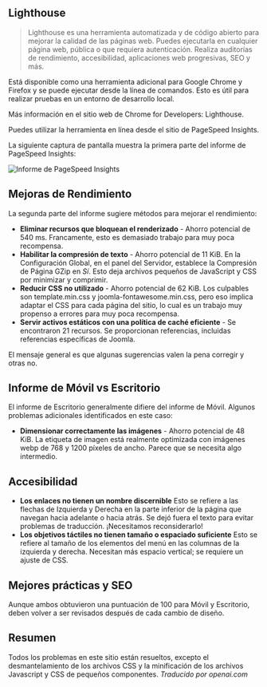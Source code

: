 <!-- Filename: jdocmanual?manual=user&heading=performance&filename=page-analysis.md / Display title: Análisis de Página  -->

## Lighthouse

> Lighthouse es una herramienta automatizada y de código abierto para mejorar la calidad de las páginas web. Puedes ejecutarla en cualquier página web, pública o que requiera autenticación. Realiza auditorías de rendimiento, accesibilidad, aplicaciones web progresivas, SEO y más.

Está disponible como una herramienta adicional para Google Chrome y Firefox y se puede ejecutar desde la línea de comandos. Esto es útil para realizar pruebas en un entorno de desarrollo local.

Más información en el sitio web de Chrome for Developers: Lighthouse.

Puedes utilizar la herramienta en línea desde el sitio de PageSpeed Insights.

La siguiente captura de pantalla muestra la primera parte del informe de PageSpeed Insights:

![Informe de PageSpeed Insights](../../../en/images/performance/performance-pagespeed-insights.png "Informe de PageSpeed Insights")

## Mejoras de Rendimiento

La segunda parte del informe sugiere métodos para mejorar el rendimiento:

* **Eliminar recursos que bloquean el renderizado** - Ahorro potencial de 540 ms. Francamente, esto es demasiado trabajo para muy poca recompensa.
* **Habilitar la compresión de texto** - Ahorro potencial de 11 KiB. En la Configuración Global, en el panel del Servidor, establece la Compresión de Página GZip en *Sí*. Esto deja archivos pequeños de JavaScript y CSS por minimizar y comprimir.
* **Reducir CSS no utilizado** - Ahorro potencial de 62 KiB. Los culpables son template.min.css y joomla-fontawesome.min.css, pero eso implica adaptar el CSS para cada página del sitio, lo cual es un trabajo muy propenso a errores para muy poca recompensa.
* **Servir activos estáticos con una política de caché eficiente** - Se encontraron 21 recursos. Se proporcionan referencias, incluidas referencias específicas de Joomla.

El mensaje general es que algunas sugerencias valen la pena corregir y otras no.

## Informe de Móvil vs Escritorio

El informe de Escritorio generalmente difiere del informe de Móvil. Algunos problemas adicionales identificados en este caso:

* **Dimensionar correctamente las imágenes** - Ahorro potencial de 48 KiB. La etiqueta de imagen está realmente optimizada con imágenes webp de 768 y 1200 píxeles de ancho. Parece que se necesita algo intermedio.

## Accesibilidad

* **Los enlaces no tienen un nombre discernible** Esto se refiere a las flechas de Izquierda y Derecha en la parte inferior de la página que navegan hacia adelante o hacia atrás. Se dejó fuera el texto para evitar problemas de traducción. ¡Necesitamos reconsiderarlo!
* **Los objetivos táctiles no tienen tamaño o espaciado suficiente** Esto se refiere al tamaño de los elementos del menú en las columnas de la izquierda y derecha. Necesitan más espacio vertical; se requiere un ajuste de CSS.

## Mejores prácticas y SEO

Aunque ambos obtuvieron una puntuación de 100 para Móvil y Escritorio, deben volver a ser revisados después de cada cambio de diseño.

## Resumen

Todos los problemas en este sitio están resueltos, excepto el desmantelamiento de los archivos CSS y la minificación de los archivos Javascript y CSS de pequeños componentes.
*Traducido por openai.com*

